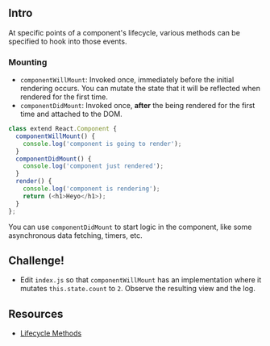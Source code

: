## Intro

At specific points of a component's lifecycle, various methods can be specified to hook into those events.

### Mounting

 * `componentWillMount`: Invoked once, immediately before the initial rendering occurs. You can mutate the state that it will be reflected when rendered for the first time.
 * `componentDidMount`: Invoked once, **after** the being rendered for the first time and attached to the DOM.


```js
class extend React.Component {
  componentWillMount() {
    console.log('component is going to render');
  }
  componentDidMount() {
    console.log('component just rendered');
  }
  render() {
    console.log('component is rendering');
    return (<h1>Heyo</h1>);
  }
};
```

You can use `componentDidMount` to start logic in the component, like some asynchronous data fetching, timers, etc.

## Challenge!

* Edit `index.js` so that `componentWillMount` has an implementation where it mutates `this.state.count` to `2`. Observe the resulting view and the log.

## Resources

 * [Lifecycle Methods](https://facebook.github.io/react/docs/component-specs.html#lifecycle-methods)
